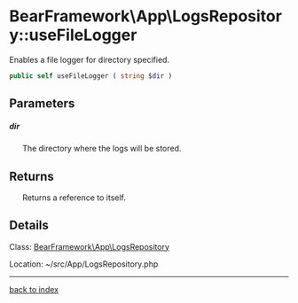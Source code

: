 # BearFramework\App\LogsRepository::useFileLogger

Enables a file logger for directory specified.

```php
public self useFileLogger ( string $dir )
```

## Parameters

##### dir

&nbsp;&nbsp;&nbsp;&nbsp;&nbsp;&nbsp;The directory where the logs will be stored.

## Returns

&nbsp;&nbsp;&nbsp;&nbsp;&nbsp;&nbsp;Returns a reference to itself.

## Details

Class: [BearFramework\App\LogsRepository](bearframework.app.logsrepository.class.md)

Location: ~/src/App/LogsRepository.php

---

[back to index](index.md)

